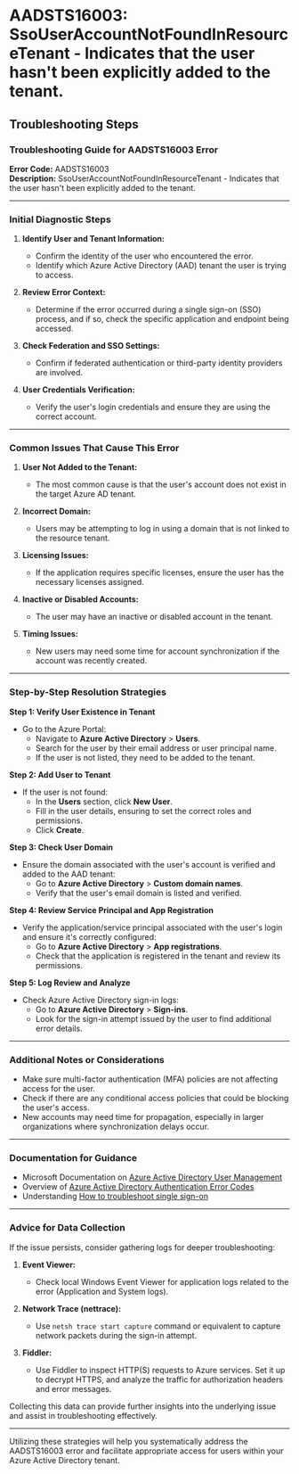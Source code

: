 
# AADSTS16003: SsoUserAccountNotFoundInResourceTenant - Indicates that the user hasn't been explicitly added to the tenant.


## Troubleshooting Steps
### Troubleshooting Guide for AADSTS16003 Error

**Error Code:** AADSTS16003  
**Description:** SsoUserAccountNotFoundInResourceTenant - Indicates that the user hasn't been explicitly added to the tenant.

---

### Initial Diagnostic Steps

1. **Identify User and Tenant Information:**
   - Confirm the identity of the user who encountered the error.
   - Identify which Azure Active Directory (AAD) tenant the user is trying to access.

2. **Review Error Context:**
   - Determine if the error occurred during a single sign-on (SSO) process, and if so, check the specific application and endpoint being accessed.

3. **Check Federation and SSO Settings:**
   - Confirm if federated authentication or third-party identity providers are involved.

4. **User Credentials Verification:**
   - Verify the user's login credentials and ensure they are using the correct account.

---

### Common Issues That Cause This Error

1. **User Not Added to the Tenant:**
   - The most common cause is that the user's account does not exist in the target Azure AD tenant.

2. **Incorrect Domain:**
   - Users may be attempting to log in using a domain that is not linked to the resource tenant.

3. **Licensing Issues:**
   - If the application requires specific licenses, ensure the user has the necessary licenses assigned.

4. **Inactive or Disabled Accounts:**
   - The user may have an inactive or disabled account in the tenant.

5. **Timing Issues:**
   - New users may need some time for account synchronization if the account was recently created.

---

### Step-by-Step Resolution Strategies

**Step 1: Verify User Existence in Tenant**
- Go to the Azure Portal:
  - Navigate to **Azure Active Directory** > **Users**.
  - Search for the user by their email address or user principal name.
  - If the user is not listed, they need to be added to the tenant.

**Step 2: Add User to Tenant**
- If the user is not found:
  - In the **Users** section, click **New User**.
  - Fill in the user details, ensuring to set the correct roles and permissions.
  - Click **Create**.

**Step 3: Check User Domain**
- Ensure the domain associated with the user's account is verified and added to the AAD tenant:
  - Go to **Azure Active Directory** > **Custom domain names**.
  - Verify that the user's email domain is listed and verified.

**Step 4: Review Service Principal and App Registration**
- Verify the application/service principal associated with the user's login and ensure it's correctly configured:
  - Go to **Azure Active Directory** > **App registrations**.
  - Check that the application is registered in the tenant and review its permissions.

**Step 5: Log Review and Analyze**
- Check Azure Active Directory sign-in logs:
  - Go to **Azure Active Directory** > **Sign-ins**.
  - Look for the sign-in attempt issued by the user to find additional error details.

---

### Additional Notes or Considerations

- Make sure multi-factor authentication (MFA) policies are not affecting access for the user.
- Check if there are any conditional access policies that could be blocking the user's access.
- New accounts may need time for propagation, especially in larger organizations where synchronization delays occur.

---

### Documentation for Guidance

- Microsoft Documentation on [Azure Active Directory User Management](https://docs.microsoft.com/en-us/azure/active-directory/fundamentals/add-users-azure-active-directory)
- Overview of [Azure Active Directory Authentication Error Codes](https://docs.microsoft.com/en-us/azure/active-directory/develop/reference-aadsts-error-codes)
- Understanding [How to troubleshoot single sign-on](https://docs.microsoft.com/en-us/azure/active-directory/hybrid/tshoot-sso)

---

### Advice for Data Collection

If the issue persists, consider gathering logs for deeper troubleshooting:

1. **Event Viewer:**
   - Check local Windows Event Viewer for application logs related to the error (Application and System logs).

2. **Network Trace (nettrace):**
   - Use `netsh trace start capture` command or equivalent to capture network packets during the sign-in attempt.

3. **Fiddler:**
   - Use Fiddler to inspect HTTP(S) requests to Azure services. Set it up to decrypt HTTPS, and analyze the traffic for authorization headers and error messages.

Collecting this data can provide further insights into the underlying issue and assist in troubleshooting effectively.

---

Utilizing these strategies will help you systematically address the AADSTS16003 error and facilitate appropriate access for users within your Azure Active Directory tenant.